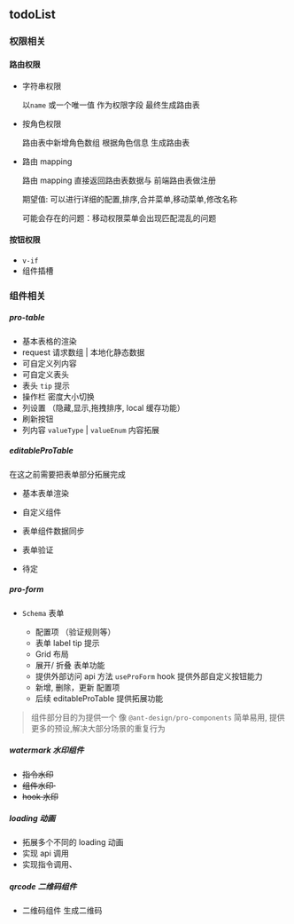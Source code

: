 ## todoList

### 权限相关

#### 路由权限

- 字符串权限

  以`name` 或一个唯一值 作为权限字段 最终生成路由表

- 按角色权限

  路由表中新增角色数组 根据角色信息 生成路由表

- 路由 mapping

  路由 mapping 直接返回路由表数据与 前端路由表做注册

  期望值: 可以进行详细的配置,排序,合并菜单,移动菜单,修改名称

  可能会存在的问题：移动权限菜单会出现匹配混乱的问题

#### 按钮权限

- `v-if`
- 组件插槽

### 组件相关

##### pro-table

- 基本表格的渲染
- request 请求数组 | 本地化静态数据
- 可自定义列内容
- 可自定义表头
- 表头 `tip` 提示
- 操作栏 密度大小切换
- 列设置 （隐藏,显示,拖拽排序, local 缓存功能）
- 刷新按钮
- 列内容 `valueType` | `valueEnum` 内容拓展

##### editableProTable

 在这之前需要把表单部分拓展完成

- 基本表单渲染

- 自定义组件

- 表单组件数据同步

- 表单验证

- 待定

##### pro-form

- `Schema` 表单

  - 配置项 （验证规则等）
  - 表单 label tip 提示
  - Grid 布局
  - 展开/ 折叠 表单功能
  - 提供外部访问 api 方法 `useProForm` hook 提供外部自定义按钮能力
  - 新增, 删除，更新 配置项
  - 后续 editableProTable 提供拓展功能

> 组件部分目的为提供一个 像 `@ant-design/pro-components` 简单易用, 提供更多的预设,解决大部分场景的重复行为

##### watermark 水印组件

- ~~指令水印~~
- ~~组件水印·~~ 
- ~~hook 水印~~

##### loading 动画

- 拓展多个不同的 loading 动画
- 实现 api 调用
- 实现指令调用、

##### qrcode 二维码组件

- 二维码组件 生成二维码
